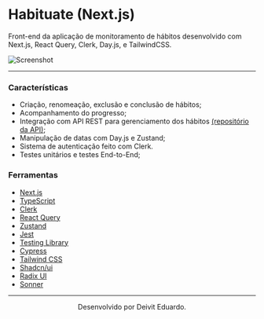 # Habituate (Next.js)

Front-end da aplicação de monitoramento de hábitos desenvolvido com Next.js, React Query, Clerk, Day.js, e TailwindCSS.

![Screenshot](https://i.imgur.com/qLPaMvZ.png)

---

### Características

- Criação, renomeação, exclusão e conclusão de hábitos;
- Acompanhamento do progresso;
- Integração com API REST para gerenciamento dos hábitos [(repositório da API)](https://github.com/duardodev/habituate-api);
- Manipulação de datas com Day.js e Zustand;
- Sistema de autenticação feito com Clerk.
- Testes unitários e testes End-to-End;

### Ferramentas

- [Next.js](https://nextjs.org/)
- [TypeScript](https://www.typescriptlang.org/)
- [Clerk](https://clerk.com/)
- [React Query](https://tanstack.com/query/latest)
- [Zustand](https://zustand-demo.pmnd.rs/)
- [Jest](https://jestjs.io/pt-BR/)
- [Testing Library](https://testing-library.com/)
- [Cypress](https://www.cypress.io/)
- [Tailwind CSS](https://tailwindcss.com/)
- [Shadcn/ui](https://ui.shadcn.com/)
- [Radix UI](https://www.radix-ui.com/)
- [Sonner](https://sonner.emilkowal.ski/)

---

<p align="center">Desenvolvido por Deivit Eduardo.</p>
